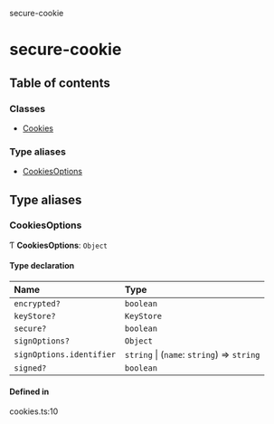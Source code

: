 secure-cookie

# secure-cookie

## Table of contents

### Classes

- [Cookies](classes/Cookies.md)

### Type aliases

- [CookiesOptions](README.md#cookiesoptions)

## Type aliases

### CookiesOptions

Ƭ **CookiesOptions**: `Object`

#### Type declaration

| Name | Type |
| :------ | :------ |
| `encrypted?` | `boolean` |
| `keyStore?` | `KeyStore` |
| `secure?` | `boolean` |
| `signOptions?` | `Object` |
| `signOptions.identifier` | `string` \| (`name`: `string`) => `string` |
| `signed?` | `boolean` |

#### Defined in

cookies.ts:10
